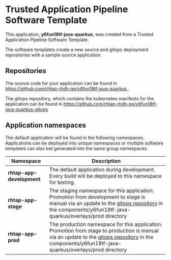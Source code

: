 # Trusted Application Pipeline Software Template

This application, **y6fun18tf-java-quarkus**, was created from a Trusted Application Pipeline Software Template.

The software templates create a new source and gitops deployment repositories with a sample source application. 

## Repositories

The source code for your application can be found in [https://github.com/rhtap-rhdh-qe/y6fun18tf-java-quarkus ](https://github.com/rhtap-rhdh-qe/y6fun18tf-java-quarkus ).
 
The gitops repository, which contains the kubernetes manifests for the application can be found in 
[https://github.com/rhtap-rhdh-qe/y6fun18tf-java-quarkus-gitops ](https://github.com/rhtap-rhdh-qe/y6fun18tf-java-quarkus-gitops ) 

## Application namespaces 

The default application will be found in the following namespaces. Applications can be deployed into unique namespaces or multiple software templates can also bet generated into the same group namespaces.  

|  Namespace   |  Description   |  
| -------- | -------- |   
| **rhtap-app-development** | The default application during development. Every build will be deployed to this namespace for testing. | 
| **rhtap-app-stage** | The staging namespace for this application. Promotion from development to stage is manual via an update to the [gitops repository](https://github.com/rhtap-rhdh-qe/y6fun18tf-java-quarkus-gitops ) in the components/y6fun18tf-java-quarkus/overlays/prod directory |  
| **rhtap-app-prod** | The production namespace for this application. Promotion from stage to production is manual via an update to the [gitops repository](https://github.com/rhtap-rhdh-qe/y6fun18tf-java-quarkus-gitops ) in the components/y6fun18tf-java-quarkus/overlays/prod directory | 